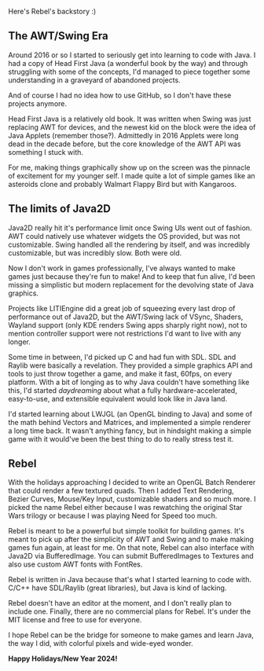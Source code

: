 Here's Rebel's backstory :)

## The AWT/Swing Era

Around 2016 or so I started to seriously get into learning to code with Java. I had a copy of Head First Java (a wonderful book by the way) and through struggling with some of the concepts, I'd  managed to piece together some understanding in a graveyard of abandoned projects.

And of course I had no idea how to use GitHub, so I don't have these projects anymore.

Head First Java is a relatively old book. It was written when Swing was just replacing AWT for devices, and the newest kid on the block were the idea of Java Applets (remember those?). Admittedly in 2016 Applets were long dead in the decade before, but the core knowledge of the AWT API was something I stuck with.

For me, making things graphically show up on the screen was the pinnacle of excitement for my younger self. I made quite a lot of simple games like an asteroids clone and probably Walmart Flappy Bird but with Kangaroos.

## The limits of Java2D

Java2D really hit it's performance limit once Swing UIs went out of fashion. AWT could natively use whatever widgets the OS provided, but was not customizable. Swing handled all the rendering by itself, and was incredibly customizable, but was incredibly slow. Both were old.

Now I don't work in games professionally, I've always wanted to make games just because they're fun to make! And to keep that fun alive, I'd been missing a simplistic but modern replacement for the devolving state of Java graphics.

Projects like LITIEngine did a great job of squeezing every last drop of performance out of Java2D, but the AWT/Swing lack of VSync, Shaders, Wayland support (only KDE renders Swing apps sharply right now), not to mention controller support were not restrictions I'd want to live with any longer.

Some time in between, I'd picked up C and had fun with SDL. SDL and Raylib were basically a revelation. They provided a simple graphics API and tools to just throw together a game, and make it fast, 60fps, on every platform. With a bit of longing as to why Java couldn't have something like this, I'd started *daydreaming* about what a fully hardware-accelerated, easy-to-use, and extensible equivalent would look like in Java land.

I'd started learning about LWJGL (an OpenGL binding to Java) and some of the math behind Vectors and Matrices, and implemented a simple renderer a long time back. It wasn't anything fancy, but in hindsight making a simple game with it would've been the best thing to do to really stress test it.

## Rebel

With the holidays approaching I decided to write an OpenGL Batch Renderer that could render a few textured quads. Then I added Text Rendering, Bezier Curves, Mouse/Key Input, customizable shaders and so much more. I picked the name Rebel either because I was rewatching the original Star Wars trilogy or because I was playing Need for Speed too much.



Rebel is meant to be a powerful but simple toolkit for building games. It's meant to pick up after the simplicity of AWT and Swing and to make making games fun again, at least for me. On that note, Rebel can also interface with Java2D via BufferedImage. You can submit BufferedImages to Textures and also use custom AWT fonts with FontRes.

Rebel is written in Java because that's what I started learning to code with. C/C++ have SDL/Raylib (great libraries), but Java is kind of lacking.

Rebel doesn't have an editor at the moment, and I don't really plan to include one. Finally, there are no commercial plans for Rebel. It's under the MIT license and free to use for everyone.

I hope Rebel can be the bridge for someone to make games and learn Java, the way I did, with colorful pixels and wide-eyed wonder.

__Happy Holidays/New Year 2024!__
